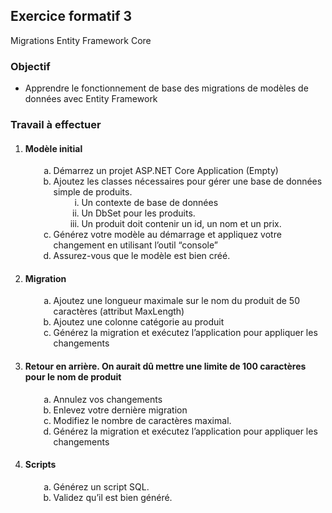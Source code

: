 <style>
  ol ol > li {
    list-style-type: lower-alpha;
    margin-left: 1.5em;
  }

  ol ol > li ol > li {
    list-style-type: lower-roman;
    margin-left: 1.5em;
  }

</style>

## Exercice formatif 3
Migrations Entity Framework Core

### Objectif
- Apprendre le fonctionnement de base des migrations de modèles de données avec Entity Framework

### Travail à effectuer

1. #### Modèle initial
   1. Démarrez un projet ASP.NET Core Application (Empty)
   2. Ajoutez les classes nécessaires pour gérer une base de données simple de produits.
      1. Un contexte de base de données
      2. Un DbSet pour les produits.
      3. Un produit doit contenir un id, un nom et un prix.
   3. Générez votre modèle au démarrage et appliquez votre changement en utilisant l’outil “console”
   4. Assurez-vous que le modèle est bien créé.
2. #### Migration
   1. Ajoutez une longueur maximale sur le nom du produit de 50 caractères (attribut MaxLength)
   2. Ajoutez une colonne catégorie au produit 
   3. Générez la migration et exécutez l’application pour appliquer les changements
3. #### Retour en arrière. On aurait dû mettre une limite de 100 caractères pour le nom de produit
   1. Annulez vos changements
   2. Enlevez votre dernière migration
   3. Modifiez le nombre de caractères maximal.
   4. Générez la migration et exécutez l’application pour appliquer les changements
4. #### Scripts
   1. Générez un script SQL.
   2. Validez qu’il est bien généré.


